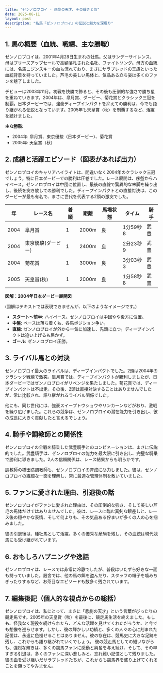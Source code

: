 ```yaml
---
title: "ゼンノロブロイ - 悲劇の天才、その輝きと影"
date: 2025-06-11
layout: post
description: "名馬『ゼンノロブロイ』の伝説と魅力を深堀り"
---
```


## 1. 馬の概要（血統、戦績、主な勝鞍）

ゼンノロブロイは、2001年4月28日生まれの牡馬。父はサンデーサイレンス、母はブリーズアップセールで高額落札された名牝、ファイトソング。母方の血統には、名馬ニジンスキーの血も流れており、まさにサラブレッドの王族といった血統背景を持っていました。芦毛の美しい馬体と、気品ある立ち姿は多くのファンを魅了しました。

デビューは2003年11月。初戦を快勝で飾ると、その後も圧倒的な強さで勝ち星を重ねていきます。2004年は、皐月賞、ダービー、菊花賞とクラシック三冠を制覇。日本ダービーでは、強豪ディープインパクトを抑えての勝利は、今でも語り継がれる伝説となっています。2005年も天皇賞（秋）を制覇するなど、活躍を続けました。

**主な勝鞍:**

* 2004年: 皐月賞、東京優駿（日本ダービー）、菊花賞
* 2005年: 天皇賞（秋）


## 2. 成績と活躍エピソード（図表があれば出力）

ゼンノロブロイのキャリアハイライトは、間違いなく2004年のクラシック三冠でしょう。特に日本ダービーでの勝利は圧巻でした。レース展開は、序盤からハイペース。ゼンノロブロイは中団に位置し、最後の直線で驚異的な末脚を繰り出し、後続を突き放しての勝利でした。ディープインパクトとの直接対決は、このダービーが最も有名で、まさに世代を代表する2頭の激突でした。

| 年 | レース名       | 着順 | 距離 | 馬場状態 | タイム       | 騎手     |
|---|---------------|-----|-----|---------|-------------|---------|
| 2004 | 皐月賞         | 1   | 2000m| 良      | 1分59秒8    | 武豊     |
| 2004 | 東京優駿(ダービー)| 1   | 2400m| 良      | 2分23秒9    | 武豊     |
| 2004 | 菊花賞         | 1   | 3000m| 良      | 3分03秒3    | 武豊     |
| 2005 | 天皇賞(秋)     | 1   | 2000m| 良      | 1分58秒8    | 武豊     |


**図解：2004年日本ダービー展開図**

(図解はテキストでは表現できませんが、以下のようなイメージです。)

* **スタート～前半:** ハイペース。ゼンノロブロイは中団やや後方に位置。
* **中盤:** ペースは落ち着くも、各馬ポジション争い。
* **直線:** ゼンノロブロイが外から一気に加速し、先頭に立つ。ディープインパクトは追い上げるも届かず。
* **ゴール:** ゼンノロブロイ圧勝。


## 3. ライバル馬との対決

ゼンノロブロイ最大のライバルは、ディープインパクトでした。2頭は2004年のクラシック戦線で激突。皐月賞では、ディープインパクトが勝利しましたが、日本ダービーではゼンノロブロイがリベンジを果たしました。菊花賞では、ディープインパクトは不出走。その後、2頭は直接対決することはありませんでしたが、常に比較され、語り継がれるライバル関係でした。

他にも、同じ世代には、強豪スイープトウショウやリンカーンなどがおり、激戦を繰り広げました。これらの競争は、ゼンノロブロイの潜在能力を引き出し、彼の成長に大きく貢献したと言えるでしょう。


## 4. 騎手や調教師との関係性

ゼンノロブロイの全戦を騎乗した武豊騎手とのコンビネーションは、まさに伝説的でした。武豊騎手は、ゼンノロブロイの能力を最大限に引き出し、完璧な騎乗で勝利に導きました。2人の信頼関係は、レース結果からも明らかです。

調教師の橋田満調教師も、ゼンノロブロイの育成に尽力しました。彼は、ゼンノロブロイの繊細な一面を理解し、常に最適な管理体制を敷いていました。


## 5. ファンに愛された理由、引退後の話

ゼンノロブロイがファンに愛された理由は、その圧倒的な強さ、そして美しい芦毛の馬体だけではありませんでした。彼は、レースに臨む真剣な眼差しと、レース後の穏やかな表情、そして何よりも、その気品ある佇まいが多くの人の心を掴みました。

彼の引退後は、種牡馬として活躍。多くの優秀な産駒を残し、その血統は現代競馬にも受け継がれています。


## 6. おもしろハプニングや逸話

ゼンノロブロイは、レースでは非常に冷静でしたが、普段はいたずら好きな一面も持っていました。厩舎では、他の馬の餌を盗んだり、スタッフの帽子を噛みちぎったりするなど、お茶目なエピソードも数多く残されています。


## 7. 編集後記（個人的な視点からの総括）

ゼンノロブロイは、私にとって、まさに「悲劇の天才」という言葉がぴったりの競走馬です。2005年の天皇賞（秋）を最後に、競走馬生活を終えました。もしも、怪我なく現役を続けられたら、どんな活躍を見せてくれただろうか、と今でも想像を巡らせます。しかし、彼の輝かしい功績と、多くの人々の心に刻まれた記憶は、永遠に色褪せることはありません。彼の存在は、競馬史に大きな足跡を残し、これからも語り継がれていくでしょう。  彼の競走馬としての短いながらも、強烈な輝きは、多くの競馬ファンに感動と興奮を与え続け、そして、その早すぎる引退は、多くのファンに深い悲しみと、忘れ難い記憶として残りました。  彼の血を受け継いだサラブレッドたちが、これからも競馬界を盛り上げてくれることを願ってやみません。

